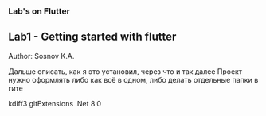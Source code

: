 ### Lab's on Flutter

## Lab1 - Getting started with flutter

Author: Sosnov K.A.

Дальше описать, как я это установил, через что и так далее
Проект нужно оформлять либо как всё в одном, либо делать отдельные папки в гите

kdiff3
gitExtensions
.Net 8.0
